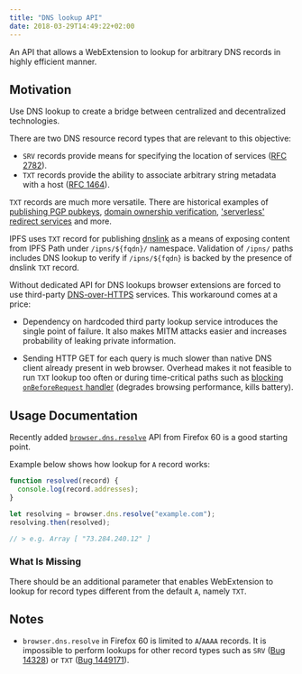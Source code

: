 ```yaml
---
title: "DNS lookup API"
date: 2018-03-29T14:49:22+02:00
---
```


An API that allows a WebExtension to lookup for arbitrary DNS records in highly
efficient manner.

## Motivation

Use DNS lookup to create a bridge between centralized and decentralized technologies.

There are two DNS resource record types that are relevant to this objective:

- `SRV` records provide means for specifying the location of services ([RFC 2782][2]).
- `TXT` records provide the ability to associate arbitrary string metadata with a host ([RFC 1464](https://tools.ietf.org/html/rfc1464)).

`TXT` records are much more versatile. There are historical examples of
[publishing PGP pubkeys][3], [domain ownership verification][4],
['serverless' redirect services][5] and more.

IPFS uses `TXT` record for publishing [dnslink][6] as a means of exposing content
from IPFS Path under `/ipns/${fqdn}/` namespace. Validation of `/ipns/` paths
includes DNS lookup to verify if `/ipns/${fqdn}` is backed by the presence of
dnslink `TXT` record. 

Without dedicated API for DNS lookups browser extensions are forced to use
third-party [DNS-over-HTTPS][7] services.
This workaround comes at a price:

- Dependency on hardcoded third party lookup service introduces the single
  point of failure.  It also makes MITM attacks easier and increases
  probability of leaking private information.

- Sending HTTP GET for each query is much slower than native DNS client already
 present in web browser. Overhead makes it not feasible to run
 `TXT` lookup too often or during time-critical paths such as
 [blocking `onBeforeRequest` handler][8] (degrades browsing performance, kills battery).



## Usage Documentation

Recently added [`browser.dns.resolve`][1] API from Firefox 60 is a good starting point.

Example below shows how lookup for `A` record works:

```js
function resolved(record) {
  console.log(record.addresses);
}

let resolving = browser.dns.resolve("example.com");
resolving.then(resolved);

// > e.g. Array [ "73.284.240.12" ]
```

### What Is Missing

There should be an additional parameter that enables WebExtension to lookup for
record types different from the default `A`, namely `TXT`.

## Notes

- `browser.dns.resolve` in Firefox 60 is limited to `A`/`AAAA` records.
  It is impossible to perform lookups for other record types such as `SRV` ([Bug 14328](https://bugzilla.mozilla.org/show_bug.cgi?id=14328)) or `TXT` ([Bug 1449171](https://bugzilla.mozilla.org/show_bug.cgi?id=1449171)).


[1]: https://developer.mozilla.org/en-US/Add-ons/WebExtensions/API/dns/resolve 
[2]: https://www.ietf.org/rfc/rfc2782.txt
[3]: http://www.gushi.org/make-dns-cert/howto.html
[4]: https://support.google.com/a/answer/183895?hl=en
[5]: http://redirect.name/
[6]: https://ipfs.io/docs/examples/example-viewer/example#../websites/README.md
[7]: https://developers.google.com/speed/public-dns/docs/dns-over-https
[8]: https://developer.mozilla.org/en-US/Add-ons/WebExtensions/API/webRequest/onBeforeRequest
